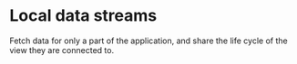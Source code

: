 # Local data streams

Fetch data for only a part of the application, and share the life cycle of the
view they are connected to.
